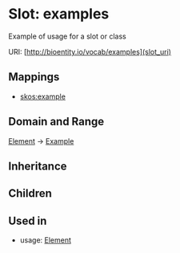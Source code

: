 # Slot: examples


Example of usage for a slot or class

URI: [http://bioentity.io/vocab/examples](slot_uri)
## Mappings

 * [skos:example](http://purl.obolibrary.org/obo/skos_example)
## Domain and Range

[Element](Element.md) -> [Example](Example.md)
## Inheritance

## Children

## Used in

 *  usage: [Element](Element.md)
